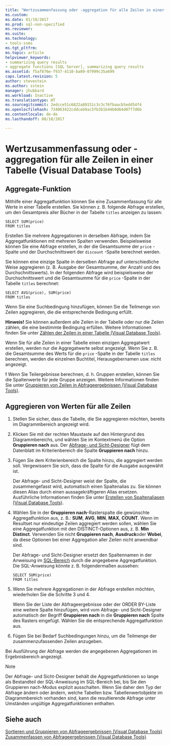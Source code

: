 ```yaml
---
title: "Wertzusammenfassung oder -aggregation für alle Zeilen in einer Tabelle | Microsoft-Dokumentation"
ms.custom: 
ms.date: 01/19/2017
ms.prod: sql-non-specified
ms.reviewer: 
ms.suite: 
ms.technology:
- tools-ssms
ms.tgt_pltfrm: 
ms.topic: article
helpviewer_keywords:
- summarizing query results
- aggregate functions [SQL Server], summarizing query results
ms.assetid: f5af876e-f937-4110-ba09-07999c35a699
caps.latest.revision: 5
author: stevestein
ms.author: sstein
manager: jhubbard
ms.workload: Inactive
ms.translationtype: HT
ms.sourcegitcommit: 2edcce51c6822a89151c3c3c76fbaacb5edd54f4
ms.openlocfilehash: 734063422cddceb9ac5fb3b1b44b0d64d07f7d6b
ms.contentlocale: de-de
ms.lasthandoff: 08/18/2017

---
```

# <a name="summarize-or-aggregate-values-for-all-rows-in-a-table-visual-database-tools"></a>Wertzusammenfassung oder -aggregation für alle Zeilen in einer Tabelle (Visual Database Tools)
## <a name="aggregate-function"></a>Aggregate-Funktion
Mithilfe einer Aggregatfunktion können Sie eine Zusammenfassung für alle Werte in einer Tabelle erstellen. Sie können z. B. folgende Abfrage erstellen, um den Gesamtpreis aller Bücher in der Tabelle `titles` anzeigen zu lassen:  
  
```  
SELECT SUM(price)  
FROM titles  
```  
  
Erstellen Sie mehrere Aggregationen in derselben Abfrage, indem Sie Aggregatfunktionen mit mehreren Spalten verwenden. Beispielsweise können Sie eine Abfrage erstellen, in der die Gesamtsumme der `price` -Spalte und der Durchschnittswert der `discount` -Spalte berechnet werden.  
  
Sie können eine einzige Spalte in derselben Abfrage auf unterschiedliche Weise aggregieren (z. B. Ausgabe der Gesamtsumme, der Anzahl und des Durchschnittswerts). In der folgenden Abfrage wird beispielsweise der Durchschnittswert und die Gesamtsumme für die `price` -Spalte in der Tabelle `titles` berechnet:  
  
```  
SELECT AVG(price), SUM(price)  
FROM titles  
```  
  
Wenn Sie eine Suchbedingung hinzufügen, können Sie die Teilmenge von Zeilen aggregieren, die die entsprechende Bedingung erfüllt.  

**Hinweis!** Sie können außerdem alle Zeilen in der Tabelle oder nur die Zeilen zählen, die eine bestimmte Bedingung erfüllen. Weitere Informationen finden Sie unter [Zählen der Zeilen in einer Tabelle &#40;Visual Database Tools&#41;](../../ssms/visual-db-tools/count-rows-in-a-table-visual-database-tools.md).  
  
  
Wenn Sie für alle Zeilen in einer Tabelle einen einzigen Aggregatwert erstellen, werden nur die Aggregatwerte selbst angezeigt. Wenn Sie z. B. die Gesamtsumme des Werts für die `price` -Spalte in der Tabelle `titles` berechnen, werden die einzelnen Buchtitel, Herausgebernamen usw. nicht angezeigt.  
 
 **!** Wenn Sie Teilergebnisse berechnen, d. h. Gruppen erstellen, können Sie die Spaltenwerte für jede Gruppe anzeigen. Weitere Informationen finden Sie unter [Gruppieren von Zeilen in Abfrageergebnissen &#40;Visual Database Tools&#41;](../../ssms/visual-db-tools/group-rows-in-query-results-visual-database-tools.md).  

## <a name="aggregate-values-for-all-rows"></a>Aggregieren von Werten für alle Zeilen  
  
1.  Stellen Sie sicher, dass die Tabelle, die Sie aggregieren möchten, bereits im Diagrammbereich angezeigt wird.  
  
2.  Klicken Sie mit der rechten Maustaste auf den Hintergrund des Diagrammbereichs, und wählen Sie im Kontextmenü die Option **Gruppieren nach** aus. Der [Abfrage- und Sicht-Designer](../../ssms/visual-db-tools/query-and-view-designer-tools-visual-database-tools.md) fügt dem Datenblatt im Kriterienbereich die Spalte **Gruppieren nach** hinzu.  
  
3.  Fügen Sie dem Kriterienbereich die Spalte hinzu, die aggregiert werden soll. Vergewissern Sie sich, dass die Spalte für die Ausgabe ausgewählt ist.  
  
    Der Abfrage- und Sicht-Designer weist der Spalte, die zusammengefasst wird, automatisch einen Spaltenalias zu. Sie können diesen Alias durch einen aussagekräftigeren Alias ersetzen. Ausführliche Informationen finden Sie unter [Erstellen von Spaltenaliasen &#40;Visual Database Tools&#41;](../../ssms/visual-db-tools/create-column-aliases-visual-database-tools.md).  
  
4.  Wählen Sie in der **Gruppieren nach**-Rasterspalte die gewünschte Aggregatfunktion aus, z. B.: **SUM**, **AVG**, **MIN**, **MAX**, **COUNT**. Wenn im Resultset nur eindeutige Zeilen aggregiert werden sollen, wählen Sie eine Aggregatfunktion mit den DISTINCT-Optionen aus, z. B. **Min Distinct**. Verwenden Sie nicht **Gruppieren nach**, **Ausdruck**oder **Wobei**, da diese Optionen bei einer Aggregation aller Zeilen nicht anwendbar sind.  
  
    Der Abfrage- und Sicht-Designer ersetzt den Spaltennamen in der Anweisung im [SQL-Bereich](../../ssms/visual-db-tools/sql-pane-visual-database-tools.md) durch die angegebene Aggregatfunktion. Die SQL-Anweisung könnte z. B. folgendermaßen aussehen:  
  
    ```  
    SELECT SUM(price)  
    FROM titles  
    ```  
  
5.  Wenn Sie mehrere Aggregationen in der Abfrage erstellen möchten, wiederholen Sie die Schritte 3 und 4.  
  
    Wenn Sie der Liste der Abfrageergebnisse oder der ORDER BY-Liste eine weitere Spalte hinzufügen, wird vom Abfrage- und Sicht-Designer automatisch der Begriff **Gruppieren nach** in die **Gruppieren nach** Spalte des Rasters eingefügt. Wählen Sie die entsprechende Aggregatfunktion aus.  
  
6.  Fügen Sie bei Bedarf Suchbedingungen hinzu, um die Teilmenge der zusammenzufassenden Zeilen anzugeben.  
  
Bei Ausführung der Abfrage werden die angegebenen Aggregationen im Ergebnisbereich angezeigt.  
  
> [!NOTE]  
> Der Abfrage- und Sicht-Designer behält die Aggregatfunktionen so lange als Bestandteil der SQL-Anweisung im SQL-Bereich bei, bis Sie den Gruppieren nach-Modus explizit ausschalten. Wenn Sie daher den Typ der Abfrage ändern oder ändern, welche Tabellen bzw. Tabellenwertobjekte im Diagrammbereich vorhanden sind, kann die resultierende Abfrage unter Umständen ungültige Aggregatfunktionen enthalten.  
  
## <a name="see-also"></a>Siehe auch  
[Sortieren und Gruppieren von Abfrageergebnissen &#40;Visual Database Tools&#41;](../../ssms/visual-db-tools/sort-and-group-query-results-visual-database-tools.md)  
[Zusammenfassen von Abfrageergebnissen &#40;Visual Database Tools&#41;](../../ssms/visual-db-tools/summarize-query-results-visual-database-tools.md)  
  

